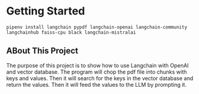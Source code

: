 # Getting Started

```
pipenv install langchain pypdf langchain-openai langchain-community langchainhub faiss-cpu black langchain-mistralai
```

## ABout This Project

The purpose of this project is to show how to use Langchain with OpenAI and vector database. The program will chop the pdf file into chunks with keys and values. Then it will search for the keys in the vector database and return the values. Then it will feed the values to the LLM by prompting it.